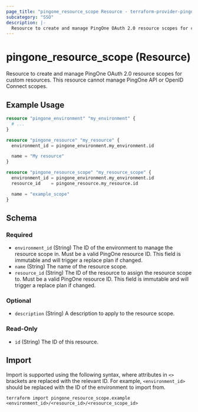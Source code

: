 ```yaml
---
page_title: "pingone_resource_scope Resource - terraform-provider-pingone"
subcategory: "SSO"
description: |-
  Resource to create and manage PingOne OAuth 2.0 resource scopes for custom resources.  This resource cannot manage PingOne API or OpenID Connect scopes.
---
```


# pingone_resource_scope (Resource)

Resource to create and manage PingOne OAuth 2.0 resource scopes for custom resources.  This resource cannot manage PingOne API or OpenID Connect scopes.

## Example Usage

```terraform
resource "pingone_environment" "my_environment" {
  # ...
}

resource "pingone_resource" "my_resource" {
  environment_id = pingone_environment.my_environment.id

  name = "My resource"
}

resource "pingone_resource_scope" "my_resource_scope" {
  environment_id = pingone_environment.my_environment.id
  resource_id    = pingone_resource.my_resource.id

  name = "example_scope"
}
```

<!-- schema generated by tfplugindocs -->
## Schema

### Required

- `environment_id` (String) The ID of the environment to manage the resource scope in.  Must be a valid PingOne resource ID.  This field is immutable and will trigger a replace plan if changed.
- `name` (String) The name of the resource scope.
- `resource_id` (String) The ID of the resource to assign the resource scope to.  Must be a valid PingOne resource ID.  This field is immutable and will trigger a replace plan if changed.

### Optional

- `description` (String) A description to apply to the resource scope.

### Read-Only

- `id` (String) The ID of this resource.

## Import

Import is supported using the following syntax, where attributes in `<>` brackets are replaced with the relevant ID.  For example, `<environment_id>` should be replaced with the ID of the environment to import from.

```shell
terraform import pingone_resource_scope.example <environment_id>/<resource_id>/<resource_scope_id>
```
